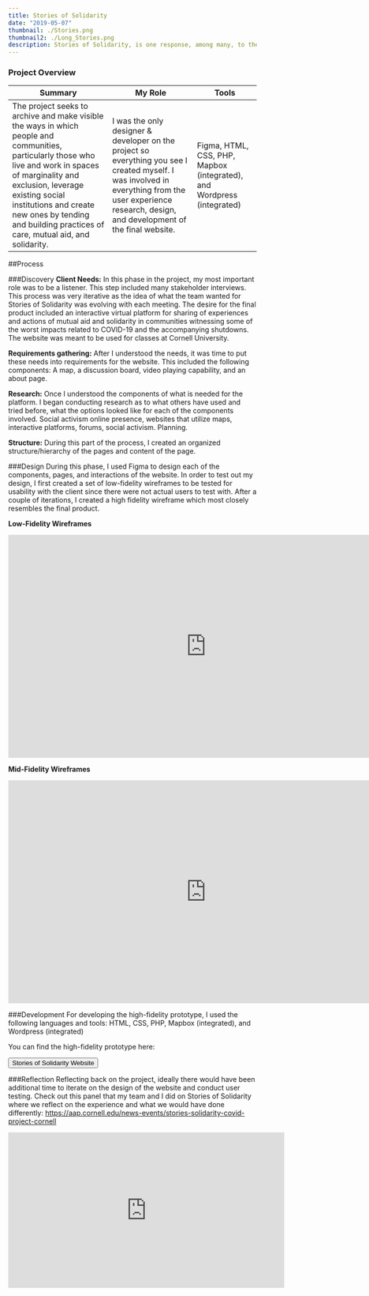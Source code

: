 ```yaml
---
title: Stories of Solidarity
date: "2019-05-07"
thumbnail: ./Stories.png
thumbnail2: ./Long_Stories.png
description: Stories of Solidarity, is one response, among many, to the COVID-19 pandemic. The project seeks to archive and make visible the ways in which people and communities leverage existing social institutions and create new ones by tending and building practices of care, mutual aid, and solidarity.
---
```


### Project Overview

 <table>
  <thead>
    <tr>
      <th>Summary</th>
      <th>My Role</th>
      <th>Tools</th>
    </tr>
  </thead>
  <tbody>
    <tr>
        <td>The project seeks to archive and make visible the ways in which people and communities, particularly those who live and work in spaces of marginality and exclusion, leverage existing social institutions and create new ones by tending and building practices of care, mutual aid, and solidarity.
        </td>
        <td>
        I was the only designer & developer on the project so everything you see I created myself. I was involved in everything from the user experience research, design, and development of the final website.
        </td>
        <td>Figma, HTML, CSS, PHP, Mapbox (integrated), and Wordpress (integrated)
        </td>
    </tr>
 </table>

##Process

###Discovery
**Client Needs:** In this phase in the project, my most important role was to be a listener. This step included many stakeholder interviews. This process was very iterative as the idea of what the team wanted for Stories of Solidarity was evolving with each meeting. The desire for the final product included an interactive virtual platform for sharing of experiences and actions of mutual aid and solidarity in communities witnessing some of the worst impacts related to COVID-19 and the accompanying shutdowns. The website was meant to be used for classes at Cornell University.

**Requirements gathering:** After I understood the needs, it was time to put these needs into requirements for the website. This included the following components: A map, a discussion board, video playing capability, and an about page.

**Research:** Once I understood the components of what is needed for the platform. I began conducting research as to what others have used and tried before, what the options looked like for each of the components involved. Social activism online presence, websites that utilize maps, interactive platforms, forums, social activism.
Planning.

**Structure:** During this part of the process, I created an organized structure/hierarchy of the pages and content of the page.

###Design
During this phase, I used Figma to design each of the components, pages, and interactions of the website. In order to test out my design, I first created a set of low-fidelity wireframes to be tested for usability with the client since there were not actual users to test with. After a couple of iterations, I created a high fidelity wireframe which most closely resembles the final product.

**Low-Fidelity Wireframes**

<iframe style="border: 1px solid rgba(0, 0, 0, 0.1);" width="800" height="450" src="https://www.figma.com/embed?embed_host=share&url=https%3A%2F%2Fwww.figma.com%2Fproto%2FLFCCYF4lLORnwNKkQbYoEw%2FStories-of-Solidarity-Wireframes%3Fscaling%3Dscale-down-width%26page-id%3D0%253A1%26node-id%3D6%253A16" allowfullscreen></iframe>

**Mid-Fidelity Wireframes**

<iframe style="border: 1px solid rgba(0, 0, 0, 0.1);" width="800" height="450" src="https://www.figma.com/embed?embed_host=share&url=https%3A%2F%2Fwww.figma.com%2Fproto%2F5VR7LlcSd0foXUXx8kBDOS%2FStories-of-Solidarity_Final%3Fscaling%3Dscale-down-width%26page-id%3D0%253A1%26starting-point-node-id%3D1%253A104%26node-id%3D1%253A104" allowfullscreen></iframe>

###Development
For developing the high-fidelity prototype, I used the following languages and tools: HTML, CSS, PHP, Mapbox (integrated), and Wordpress (integrated)

You can find the high-fidelity prototype here:

<a target="_blank" href= "http://159.89.179.47/"> <button class = "button_Stories"> Stories of Solidarity Website</button></a>

###Reflection
Reflecting back on the project, ideally there would have been additional time to iterate on the design of the website and conduct user testing. Check out this panel that my team and I did on Stories of Solidarity where we reflect on the experience and what we would have done differently: https://aap.cornell.edu/news-events/stories-solidarity-covid-project-cornell

<iframe width="560" height="315" src="https://www.youtube.com/embed/QIwh6RWLLNs" title="YouTube video player" frameborder="0" allow="accelerometer; autoplay; clipboard-write; encrypted-media; gyroscope; picture-in-picture" allowfullscreen></iframe>
